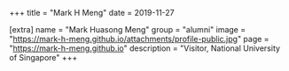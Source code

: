 +++
title = "Mark H Meng"
date = 2019-11-27

[extra]
name = "Mark Huasong Meng"
group = "alumni"
image = "https://mark-h-meng.github.io/attachments/profile-public.jpg"
page = "https://mark-h-meng.github.io"
description = "Visitor, National University of Singapore"
+++
